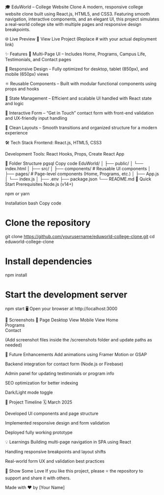 🎓 EduWorld – College Website Clone
A modern, responsive college website clone built using React.js, HTML5, and CSS3. Featuring smooth navigation, interactive components, and an elegant UI, this project simulates a real-world college site with multiple pages and responsive design breakpoints.

🌐 Live Preview
🔗 View Live Project
(Replace # with your actual deployment link)

✨ Features
📄 Multi-Page UI – Includes Home, Programs, Campus Life, Testimonials, and Contact pages

📱 Responsive Design – Fully optimized for desktop, tablet (850px), and mobile (650px) views

⚛️ Reusable Components – Built with modular functional components using props and hooks

🧠 State Management – Efficient and scalable UI handled with React state and logic

📝 Interactive Form – “Get in Touch” contact form with front-end validation and UX-friendly input handling

🎨 Clean Layouts – Smooth transitions and organized structure for a modern experience

🛠️ Tech Stack
Frontend: React.js, HTML5, CSS3

Development Tools: React Hooks, Props, Create React App

📁 Folder Structure
pgsql
Copy code
EduWorld/
│
├── public/
│   └── index.html
│
├── src/
│   ├── components/     # Reusable UI components
│   ├── pages/          # Page-level components (Home, Programs, etc.)
│   ├── App.js
│   └── index.js
│
├── .env
├── package.json
└── README.md
🚀 Quick Start
Prerequisites
Node.js (v14+)

npm or yarn

Installation
bash
Copy code
# Clone the repository
git clone https://github.com/yourusername/eduworld-college-clone.git
cd eduworld-college-clone

# Install dependencies
npm install

# Start the development server
npm start
🖥️ Open your browser at http://localhost:3000

📸 Screenshots
📌 Page	Desktop View	Mobile View
Home	
Programs	
Contact	

(Add screenshot files inside the /screenshots folder and update paths as needed)

🔮 Future Enhancements
 Add animations using Framer Motion or GSAP

 Backend integration for contact form (Node.js or Firebase)

 Admin panel for updating testimonials or program info

 SEO optimization for better indexing

 Dark/Light mode toggle

📌 Project Timeline
🗓️ March 2025

Developed UI components and page structure

Implemented responsive design and form validation

Deployed fully working prototype

💡 Learnings
Building multi-page navigation in SPA using React

Handling responsive breakpoints and layout shifts

Real-world form UX and validation best practices

📣 Show Some Love
If you like this project, please ⭐️ the repository to support and share it with others.

Made with ❤️ by [Your Name]